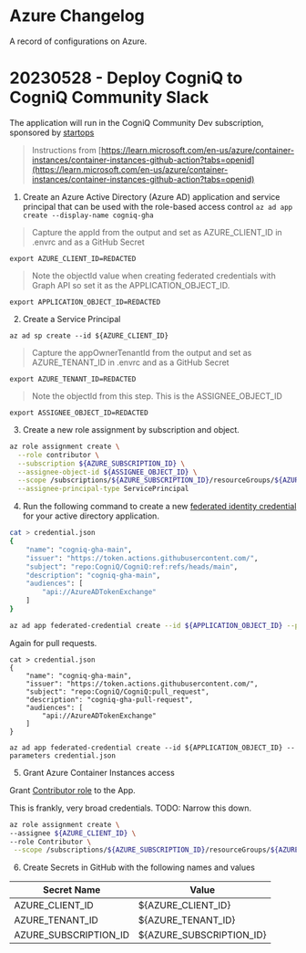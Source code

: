 # Azure Changelog

A record of configurations on Azure.


# 20230528 - Deploy CogniQ to CogniQ Community Slack


The application will run in the CogniQ Community Dev subscription, sponsored by [startops](https://startops.us)

> Instructions from [https://learn.microsoft.com/en-us/azure/container-instances/container-instances-github-action?tabs=openid](https://learn.microsoft.com/en-us/azure/container-instances/container-instances-github-action?tabs=openid)


1. Create an Azure Active Directory (Azure AD) application and service principal that can be used with the role-based access control
`az ad app create --display-name cogniq-gha`

> Capture the appId from the output and set as AZURE_CLIENT_ID in .envrc and as a GitHub Secret

`export AZURE_CLIENT_ID=REDACTED`

> Note the objectId value when creating federated credentials with Graph API so set it as the APPLICATION_OBJECT_ID.

`export APPLICATION_OBJECT_ID=REDACTED`

2. Create a Service Principal

`az ad sp create --id ${AZURE_CLIENT_ID}`

> Capture the appOwnerTenantId from the output and set as AZURE_TENANT_ID in .envrc and as a GitHub Secret

`export AZURE_TENANT_ID=REDACTED`

> Note the objectId from this step. This is the ASSIGNEE_OBJECT_ID

`export ASSIGNEE_OBJECT_ID=REDACTED`

3. Create a new role assignment by subscription and object.

```bash
az role assignment create \
  --role contributor \
  --subscription ${AZURE_SUBSCRIPTION_ID} \
  --assignee-object-id ${ASSIGNEE_OBJECT_ID} \
  --scope /subscriptions/${AZURE_SUBSCRIPTION_ID}/resourceGroups/${AZURE_RESOURCE_GROUP_NAME}/providers/Microsoft.Web/sites/ \
  --assignee-principal-type ServicePrincipal
```

4. Run the following command to create a new [federated identity credential](https://learn.microsoft.com/en-us/graph/api/application-post-federatedidentitycredentials?) for your active directory application.

```bash
cat > credential.json
{
    "name": "cogniq-gha-main",
    "issuer": "https://token.actions.githubusercontent.com/",
    "subject": "repo:CogniQ/CogniQ:ref:refs/heads/main",
    "description": "cogniq-gha-main",
    "audiences": [
        "api://AzureADTokenExchange"
    ]
}

az ad app federated-credential create --id ${APPLICATION_OBJECT_ID} --parameters credential.json

```

Again for pull requests.

```
cat > credential.json
{
    "name": "cogniq-gha-main",
    "issuer": "https://token.actions.githubusercontent.com/",
    "subject": "repo:CogniQ/CogniQ:pull_request",
    "description": "cogniq-gha-pull-request",
    "audiences": [
        "api://AzureADTokenExchange"
    ]
}

az ad app federated-credential create --id ${APPLICATION_OBJECT_ID} --parameters credential.json
```

5. Grant Azure Container Instances access

Grant [Contributor role](https://learn.microsoft.com/en-us/azure/role-based-access-control/built-in-roles) to the App.

This is frankly, very broad credentials. TODO: Narrow this down.

```bash
az role assignment create \
--assignee ${AZURE_CLIENT_ID} \
--role Contributor \
 --scope /subscriptions/${AZURE_SUBSCRIPTION_ID}/resourceGroups/${AZURE_RESOURCE_GROUP_NAME}/providers/Microsoft.Web/sites/cogniq-community-main
 ```

6. Create Secrets in GitHub with the following names and values

  | Secret Name | Value |
  | ----------- | ----- |
  | AZURE_CLIENT_ID | ${AZURE_CLIENT_ID} |
  | AZURE_TENANT_ID | ${AZURE_TENANT_ID} |
  | AZURE_SUBSCRIPTION_ID | ${AZURE_SUBSCRIPTION_ID} |

